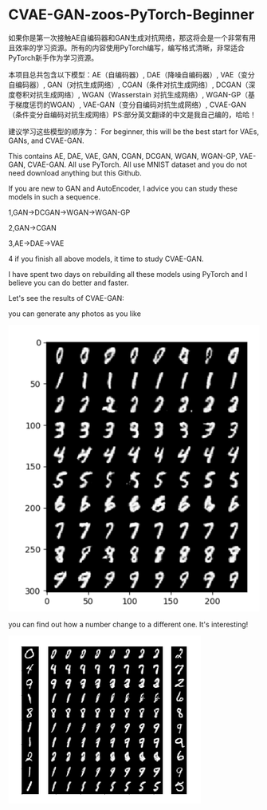# CVAE-GAN-zoos-PyTorch-Beginner
如果你是第一次接触AE自编码器和GAN生成对抗网络，那这将会是一个非常有用且效率的学习资源。所有的内容使用PyTorch编写，编写格式清晰，非常适合PyTorch新手作为学习资源。

本项目总共包含以下模型：AE（自编码器）, DAE（降噪自编码器）, VAE（变分自编码器）, GAN（对抗生成网络）, CGAN（条件对抗生成网络）, DCGAN（深度卷积对抗生成网络）, WGAN（Wasserstain 对抗生成网络）, WGAN-GP（基于梯度惩罚的WGAN）, VAE-GAN（变分自编码对抗生成网络）, CVAE-GAN（条件变分自编码对抗生成网络）PS:部分英文翻译的中文是我自己编的，哈哈！

建议学习这些模型的顺序为：
For beginner, this will be the best start for VAEs, GANs, and CVAE-GAN. 

This contains AE, DAE, VAE, GAN, CGAN, DCGAN, WGAN, WGAN-GP, VAE-GAN, CVAE-GAN. 
All use PyTorch.
All use MNIST dataset and you do not need download anything but this Github.

If you are new to GAN and AutoEncoder, I advice you can study these models in such a sequence.

1,GAN->DCGAN->WGAN->WGAN-GP

2,GAN->CGAN

3,AE->DAE->VAE

4 if you finish all above models, it time to study CVAE-GAN.

I have spent two days on rebuilding all these models using PyTorch and I believe you can do better and faster.

Let's see the results of CVAE-GAN:

you can generate any photos as you like

![you can generate any photos as you like](./readme_photo/CVAE-GAN1.png)

you can find out how a number change to a different one. It's interesting!

![you can find out how a number change to a different one. It's interesting!](./readme_photo/CVAE-GAN2.png)

